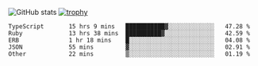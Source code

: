 ![GitHub stats](https://github-readme-stats.vercel.app/api?username=ksk001100&show_icons=true&theme=tokyonight)
[![trophy](https://github-profile-trophy.vercel.app/?username=ksk001100&theme=onedark)](https://github.com/ryo-ma/github-profile-trophy)

<!--START_SECTION:waka-->

```text
TypeScript       15 hrs 9 mins   ███████████▓░░░░░░░░░░░░░   47.28 %
Ruby             13 hrs 38 mins  ██████████▓░░░░░░░░░░░░░░   42.59 %
ERB              1 hr 18 mins    █░░░░░░░░░░░░░░░░░░░░░░░░   04.08 %
JSON             55 mins         ▓░░░░░░░░░░░░░░░░░░░░░░░░   02.91 %
Other            22 mins         ▒░░░░░░░░░░░░░░░░░░░░░░░░   01.19 %
```

<!--END_SECTION:waka-->
